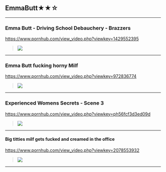 ## EmmaButt★★☆
---
### Emma Butt - Driving School Debauchery - Brazzers
https://www.pornhub.com/view_video.php?viewkey=1429552395
>![](https://ci.phncdn.com/videos/201312/16/20963461/original/(m=ecuKGgaaaa)(mh=pl63NuX1b_7nuOoj)0.jpg)
---
### Emma Butt fucking horny Milf
https://www.pornhub.com/view_video.php?viewkey=972836774
>![](https://ci.phncdn.com/videos/201303/20/10656301/original/(m=ecuKGgaaaa)(mh=MopWGrgVlsJq3ceh)11.jpg)
---
### Experienced Womens Secrets - Scene 3
https://www.pornhub.com/view_video.php?viewkey=ph56fcf3d3ed09d
>![](https://ci.phncdn.com/videos/201603/31/72512422/original/(m=ecuKGgaaaa)(mh=pM3Uj6vyOuh_JOwh)12.jpg)
---
#### Big titties milf gets fucked and creamed in the office
https://www.pornhub.com/view_video.php?viewkey=2078553932
>![](https://ci.phncdn.com/videos/201311/25/20104211/original/(m=ecuKGgaaaa)(mh=4Kkym8vtampkHyPj)16.jpg)
---
### 

>![]()

